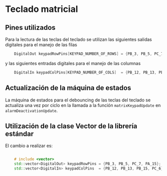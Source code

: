 # Teclado matricial

## Pines utilizados
Para la lectura de las teclas del teclado se utilizan las siguientes salidas digitales para el manejo de las filas

```cpp
    DigitalOut keypadRowPins[KEYPAD_NUMBER_OF_ROWS] = {PB_3, PB_5, PC_7, PA_15};
```


y las siguientes entradas digitales para el manejo de las columnas

```cpp
    DigitalIn keypadColPins[KEYPAD_NUMBER_OF_COLS]  = {PB_12, PB_13, PB_15, PC_6};
```

## Actualización de la máquina de estados
La máquina de estados para el debouncing de las teclas del teclado se actualiza una vez por ciclo en la llamada a la función `matrixKeypadUpdate` en `alarmDeactivationUpdate`.

## Utilización de la clase Vector de la librería estándar
El cambio a realizar es:

```cpp

    # include <vector>
    std::vector<DigitalOut> keypadRowPins = {PB_3, PB_5, PC_7, PA_15};
    std::vector<DigitalIn> keypadColPins  = {PB_12, PB_13, PB_15, PC_6};
```